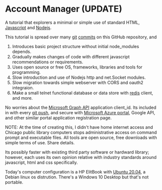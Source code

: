 Account Manager (UPDATE)
==============

A tutorial that explorers a minimal or simple use of standard HTML, [Javascript](http://developer.mozilla.org) and [Nodejs](https://nodejs.org).

This tutorial is spread over many [git](https://git-scm.com/) [commits](https://git-scm.com/docs/git-commit) on this GitHub repository, and

1. Introduces basic project structure without initial node_modules depends.
2. Gradually makes changes of code with different javascript recommendations or requirements. 
3. Uses open source or free OS, frameworks, libraries and tools for programming.
4. Slow introduction and use of Nodejs http and net.Socket modules.
5. Slow migration towards simple webserver with CORS and oauth2 integraion.
6. Make a small telnet functional database or data store with [redis](https://redis.io) client, and more.

No worries about the [Microsoft Graph API](https://developer.microsoft.com/en-us/graph/graph-explorer) application client_id. Its included in
with every [git push](https://git-scm.com/docs/git-push), and secure with [Microsoft Azure portal](https://azure.microsoft.com/en-us/), 
Google API, and other similar portal application registration page.

NOTE: At the time of creating this, I didn't have home internet access and Chicago public library computers stops 
administrative access on command prompt and executable files. All tools are open source, free downloads with simple
terms of use. Share details.

Its possibly faster with existing third party software or hardward library; however, each uses its own opinion relative with industry standards
around javascript, html and css specifically.

Today's computer configuration is a HP ElitBook with [Ubuntu 20.04](https://ubuntu.com/), a Debian linux os distrution. There's a 
Windows 10 Desktop but that's not portable.


